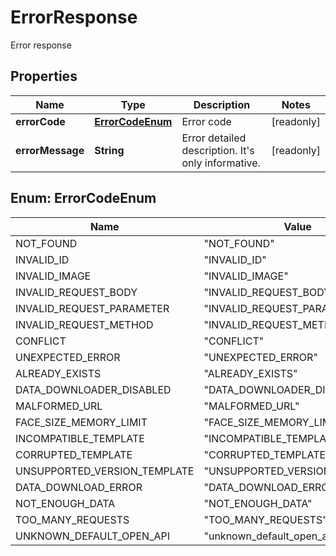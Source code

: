 

# ErrorResponse

Error response

## Properties

| Name | Type | Description | Notes |
|------------ | ------------- | ------------- | -------------|
|**errorCode** | [**ErrorCodeEnum**](#ErrorCodeEnum) | Error code |  [readonly] |
|**errorMessage** | **String** | Error detailed description. It&#39;s only informative. |  [readonly] |



## Enum: ErrorCodeEnum

| Name | Value |
|---- | -----|
| NOT_FOUND | &quot;NOT_FOUND&quot; |
| INVALID_ID | &quot;INVALID_ID&quot; |
| INVALID_IMAGE | &quot;INVALID_IMAGE&quot; |
| INVALID_REQUEST_BODY | &quot;INVALID_REQUEST_BODY&quot; |
| INVALID_REQUEST_PARAMETER | &quot;INVALID_REQUEST_PARAMETER&quot; |
| INVALID_REQUEST_METHOD | &quot;INVALID_REQUEST_METHOD&quot; |
| CONFLICT | &quot;CONFLICT&quot; |
| UNEXPECTED_ERROR | &quot;UNEXPECTED_ERROR&quot; |
| ALREADY_EXISTS | &quot;ALREADY_EXISTS&quot; |
| DATA_DOWNLOADER_DISABLED | &quot;DATA_DOWNLOADER_DISABLED&quot; |
| MALFORMED_URL | &quot;MALFORMED_URL&quot; |
| FACE_SIZE_MEMORY_LIMIT | &quot;FACE_SIZE_MEMORY_LIMIT&quot; |
| INCOMPATIBLE_TEMPLATE | &quot;INCOMPATIBLE_TEMPLATE&quot; |
| CORRUPTED_TEMPLATE | &quot;CORRUPTED_TEMPLATE&quot; |
| UNSUPPORTED_VERSION_TEMPLATE | &quot;UNSUPPORTED_VERSION_TEMPLATE&quot; |
| DATA_DOWNLOAD_ERROR | &quot;DATA_DOWNLOAD_ERROR&quot; |
| NOT_ENOUGH_DATA | &quot;NOT_ENOUGH_DATA&quot; |
| TOO_MANY_REQUESTS | &quot;TOO_MANY_REQUESTS&quot; |
| UNKNOWN_DEFAULT_OPEN_API | &quot;unknown_default_open_api&quot; |




